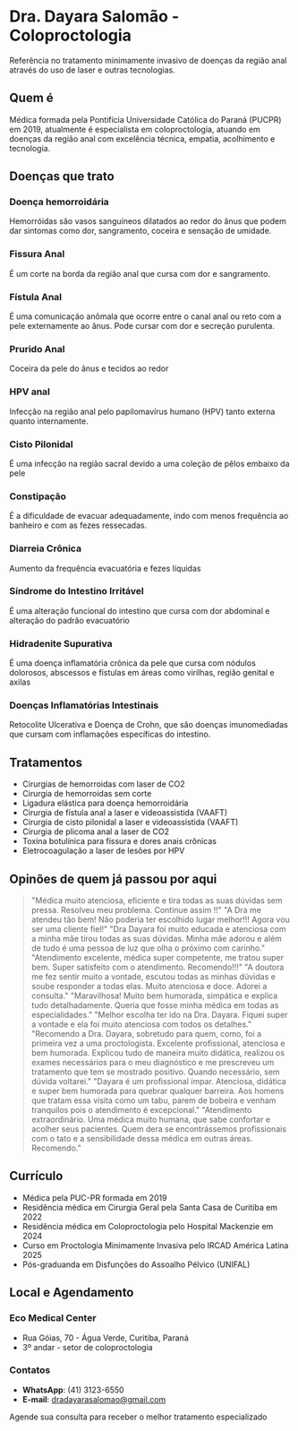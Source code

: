 # Dra. Dayara Salomão - Coloproctologia

Referência no tratamento minimamente invasivo de doenças da região anal através do uso de laser e outras tecnologias.

## Quem é

Médica formada pela Pontifícia Universidade Católica do Paraná (PUCPR) em 2019, atualmente é especialista em coloproctologia, atuando em doenças da região anal com excelência técnica, empatia, acolhimento e tecnologia.

## Doenças que trato

### Doença hemorroidária

Hemorróidas são vasos sanguíneos dilatados ao redor do ânus que podem dar sintomas como dor, sangramento, coceira e sensação de umidade.

### Fissura Anal

É um corte na borda da região anal que cursa com dor e sangramento.

### Fístula Anal

É uma comunicação anômala que ocorre entre o canal anal ou reto com a pele externamente ao ânus. Pode cursar com dor e secreção purulenta.

### Prurido Anal

Coceira da pele do ânus e tecidos ao redor

### HPV anal

Infecção na região anal pelo papilomavírus humano (HPV) tanto externa quanto internamente.

### Cisto Pilonidal

É uma infecção na região sacral devido a uma coleção de pêlos embaixo da pele

### Constipação

É a dificuldade de evacuar adequadamente, indo com menos frequência ao banheiro e com as fezes ressecadas.

### Diarreia Crônica

Aumento da frequência evacuatória e fezes líquidas

### Síndrome do Intestino Irritável

É uma alteração funcional do intestino que cursa com dor abdominal e alteração do padrão evacuatório

### Hidradenite Supurativa

É uma doença inflamatória crônica da pele que cursa com nódulos dolorosos, abscessos e fístulas em áreas como virilhas, região genital e axilas

### Doenças Inflamatórias Intestinais

Retocolite Ulcerativa e Doença de Crohn, que são doenças imunomediadas que cursam com inflamações específicas do intestino.

## Tratamentos

- Cirurgias de hemorroidas com laser de CO2
- Cirurgia de hemorroidas sem corte
- Ligadura elástica para doença hemorroidária
- Cirurgia de fístula anal a laser e videoassistida (VAAFT)
- Cirurgia de cisto pilonidal a laser e videoassistida (VAAFT)
- Cirurgia de plicoma anal a laser de CO2
- Toxina botulínica para fissura e dores anais crônicas
- Eletrocoagulação a laser de lesões por HPV

## Opinões de quem já passou por aqui

> "Médica muito atenciosa, eficiente e tira todas as suas dúvidas sem pressa. Resolveu meu problema. Continue assim !!"
> "A Dra me atendeu tão bem! Não poderia ter escolhido lugar melhor!!! Agora vou ser uma cliente fiel!"
> "Dra Dayara foi muito educada e atenciosa com a minha mãe tirou todas as suas dúvidas. Minha mãe adorou e além de tudo é uma pessoa de luz que olha o próximo com carinho."
> "Atendimento excelente, médica super competente, me tratou super bem. Super satisfeito com o atendimento. Recomendo!!!"
> "A doutora me fez sentir muito a vontade, escutou todas as minhas dúvidas e soube responder a todas elas. Muito atenciosa e doce. Adorei a consulta."
> "Maravilhosa! Muito bem humorada, simpática e explica tudo detalhadamente. Queria que fosse minha médica em todas as especialidades."
> "Melhor escolha ter ido na Dra. Dayara. Fiquei super a vontade e ela foi muito atenciosa com todos os detalhes."
> "Recomendo a Dra. Dayara, sobretudo para quem, como, foi a primeira vez a uma proctologista. Excelente profissional, atenciosa e bem humorada. Explicou tudo de maneira muito didática, realizou os exames necessários para o meu diagnóstico e me prescreveu um tratamento que tem se mostrado positivo. Quando necessário, sem dúvida voltarei."
> "Dayara é um profissional ímpar. Atenciosa, didática e super bem humorada para quebrar qualquer barreira. Aos homens que tratam essa visita como um tabu, parem de bobeira e venham tranquilos pois o atendimento é excepcional."
> "Atendimento extraordinário. Uma médica muito humana, que sabe confortar e acolher seus pacientes. Quem dera se encontrássemos profissionais com o tato e a sensibilidade dessa médica em outras áreas. Recomendo."

## Currículo

- Médica pela PUC-PR formada em 2019
- Residência médica em Cirurgia Geral pela Santa Casa de Curitiba em 2022
- Residência médica em Coloproctologia pelo Hospital Mackenzie em 2024
- Curso em Proctologia Minimamente Invasiva pelo IRCAD América Latina 2025
- Pós-graduanda em Disfunções do Assoalho Pélvico (UNIFAL)

## Local e Agendamento

### Eco Medical Center

- Rua Góias, 70 - Água Verde, Curitiba, Paraná
- 3º andar - setor de coloproctologia

### Contatos

- **WhatsApp**: (41) 3123-6550
- **E-mail**: [dradayarasalomao@gmail.com](mailto:dradayarasalomao@gmail.com)

Agende sua consulta para receber o melhor tratamento especializado

